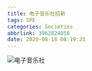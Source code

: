 ```yaml
---
title: 电子音乐社招新
tags: SPE
categories: Societies
abbrlink: 3962824050
date: 2020-08-18 08:19:23
---
```

![电子音乐社](https://i.loli.net/2020/08/18/Jbzv4ljUdKIT6A5.jpg)